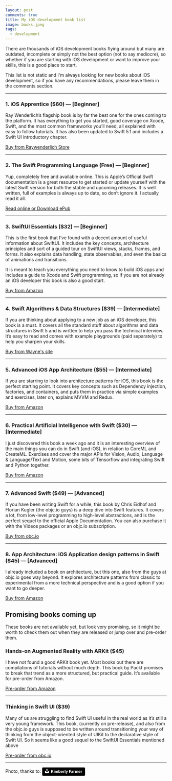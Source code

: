```yaml
---
layout: post
comments: true
title: My iOS development book list
image: books.jpeg
tags:
  - development
---
```


There are thousands of iOS development books flying around but many are outdated, incomplete or simply not the best option (not to say mediocre), so whether if you are starting with iOS development or want to improve your skills<!--more-->, this is a good place to start.

This list is not static and I'm always looking for new books about iOS development, so if you have any recommendations, please leave them in the comments section.

---

### 1. iOS Apprentice ($60) — [Beginner]
Ray Wenderlich’s flagship book is by far the best one for the ones coming to the platform.  It has everything to get you started, good coverage on Xcode, Swift, and the most common frameworks you’ll need, all explained with easy to follow tutorials.  It has also been updated to Swift 5.1 and includes a Swift UI introductory chapter.

 [Buy from Raywenderlich Store](https://store.raywenderlich.com/products/ios-apprentice)

- - - -

### 2. The Swift Programming Language (Free) — [Beginner]
Yup, completely free and available online.  This is Apple’s Official Swift documentation is a great resource to get started or update yourself with the latest Swift version for both the stable and upcoming releases.   It is well written, full of examples is always up to date, so don’t ignore it.  I actually read it all.

[Read online or Download ePub](https://docs.swift.org/swift-book/)

- - - -

### 3. SwiftUI Essentials ($32)  — [Beginner]
This is the first book that I’ve found with a decent amount of useful information about SwiftUI.  It includes the key concepts, architecture principles and sort of a guided tour on SwiftUI views, stacks, frames, and forms.  It also explains data handling, state observables, and even the basics of animations and transitions.

It is meant to teach you everything you need to know to build iOS apps and includes a guide to Xcode and Swift programming, so if you are not already an iOS developer this book is also a good start.

[Buy from Amazon](https://www.amazon.com/SwiftUI-Essentials-Learn-Develop-using-ebook/dp/B0821NQT4H/ref=zg_bs_11006483011_18?_encoding=UTF8&psc=1&refRID=3TM5JYQVRJRZ4JY8SAHV)

- - - -

### 4. Swift Algorithms & Data Structures ($39) — [Intermediate]
If you are thinking about applying to a new job as an iOS developer, this book is a must.  It covers all the standard stuff about algorithms and data structures in Swift 5 and is written to help you pass the technical interview.  It’s easy to read and comes with example playgrounds (paid separately) to help you sharpen your skills.

[Buy from Wayne's site](https://www.waynewbishop.com/ios-interview/book)

- - - -

### 5. Advanced iOS App Architecture ($55) — [Intermediate]
If you are starring to look into architecture patterns for iOS, this book is the perfect starting point.  It covers key concepts such as Dependency injection, factories, and containers, and puts them in practice via simple examples and exercises, later on, explains MVVM and Redux.

[Buy from Amazon](https://www.amazon.com/Advanced-iOS-App-Architecture-Second/dp/194287894X/ref=sr_1_1?keywords=iOS+architecture&qid=1581980677&s=books&sr=1-1)

- - - -

### 6. Practical Artificial Intelligence with Swift ($30) — [Intermediate]
I just discovered this book a week ago and it is an interesting overview of the main things you can do in Swift (and iOS), in relation to CoreML and CreateML.  Exercises and cover the major APIs for Vision, Audio, Language & Language/Text and Motion, some bits of Tensorflow and integrating Swift and Python together.

[Buy from Amazon](https://www.amazon.com/Practical-Artificial-Intelligence-Swift-Fundamental-ebook/dp/B07ZHPPVK3/ref=zg_bs_11006483011_38?_encoding=UTF8&psc=1&refRID=3TM5JYQVRJRZ4JY8SAHV)

- - - -

### 7. Advanced Swift  ($49) — [Advanced]
If you have been writing Swift for a while, this book by Chris Eidhof and Florian Kugler (the objc.io guys) is a deep dive into Swift features.  It covers a lot, from low-level programming to high-level abstractions, and is the perfect sequel to the official Apple Documentation.  You can also purchase it with the Videos packages or an objc.io subscription.

[Buy from obc.io](https://www.objc.io/books/advanced-swift/)

- - - -

### 8. App Architecture: iOS Application design patterns in Swift ($45) — [Advanced]
I already included a book on architecture, but this one, also from the guys at objc.io goes way beyond.  It explores architecture patterns from classic to experimental from a more technical perspective and is a good option if you want to go deeper.

[Buy from Amazon](https://www.amazon.com/App-Architecture-Application-Design-Patterns-ebook/dp/B07D21KRJN)


## Promising books coming up
These books are not available yet, but look very promising, so it might be worth to check them out when they are released or jump over and pre-order them.

### Hands-on Augmented Reality with ARKit ($45)
I have not found a good ARKit book yet.  Most books out there are compilations of tutorials without much depth.  This book by Packt promises to break that trend as a more structured, but practical guide.  It’s available for pre-order from Amazon.

[Pre-order from Amazon](https://www.amazon.com/dp/1788471016/ref=cm_sw_r_cp_api_i_p5XsEbT81BH54)

- - - -

### Thinking in Swift UI ($39)
Many of us are struggling to find Swift UI useful in the real world as it’s still a very young framework.  This book, (currently on pre-release), and also from the objc.io guys is supposed to be written around transitioning your way of thinking from the object-oriented style of UIKit to the declarative style of Swift UI.  So it seems like a good sequel to the SwiftUI Essentials mentioned above

[Pre-order from obc.io](https://www.objc.io/books/thinking-in-swiftui/)

---


Photo, thanks to:
<a style="background-color:black;color:white;text-decoration:none;padding:4px 6px;font-family:-apple-system, BlinkMacSystemFont, &quot;San Francisco&quot;, &quot;Helvetica Neue&quot;, Helvetica, Ubuntu, Roboto, Noto, &quot;Segoe UI&quot;, Arial, sans-serif;font-size:12px;font-weight:bold;line-height:1.2;display:inline-block;border-radius:3px" href="https://unsplash.com/@kimberlyfarmer?utm_medium=referral&amp;utm_campaign=photographer-credit&amp;utm_content=creditBadge" target="_blank" rel="noopener noreferrer" title="Download free do whatever you want high-resolution photos from Kimberly Farmer"><span style="display:inline-block;padding:2px 3px"><svg xmlns="http://www.w3.org/2000/svg" style="height:12px;width:auto;position:relative;vertical-align:middle;top:-2px;fill:white" viewBox="0 0 32 32"><title>unsplash-logo</title><path d="M10 9V0h12v9H10zm12 5h10v18H0V14h10v9h12v-9z"></path></svg></span><span style="display:inline-block;padding:2px 3px">Kimberly Farmer</span></a>



